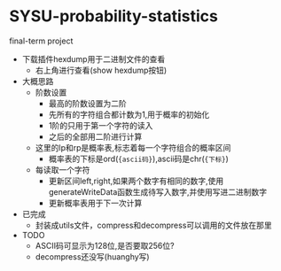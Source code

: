 # SYSU-probability-statistics
final-term project

- 下载插件hexdump用于二进制文件的查看
  - 右上角进行查看(show hexdump按钮)
- 大概思路
  - 阶数设置
    - 最高的阶数设置为二阶
    - 先所有的字符组合都计数为1,用于概率的初始化
    - 1阶的只用于第一个字符的读入
    - 之后的全部用二阶进行计算
  - 这里的lp和rp是概率表,标志着每一个字符组合的概率区间
    - 概率表的下标是ord(`{ascii码}`),ascii码是chr(`{下标}`)
  - 每读取一个字符
    - 更新区间left,right,如果两个数字有相同的数字,使用generateWriteData函数生成待写入数字,并使用写进二进制数字
    - 更新概率表用于下一次计算
-  已完成
   -  封装成utils文件，compress和decompress可以调用的文件放在那里
- TODO
  - ASCII码可显示为128位,是否要取256位?
  - decompress还没写(huanghy写)